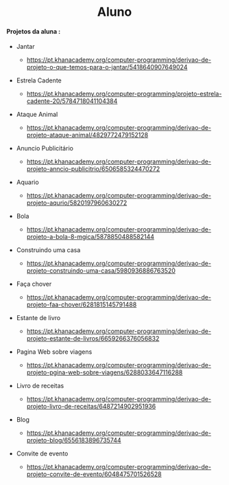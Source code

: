 

<div style="text-align : center" ><h1> Aluno </h1> </div>



#### Projetos da aluna :

* Jantar 
  * https://pt.khanacademy.org/computer-programming/derivao-de-projeto-o-que-temos-para-o-jantar/5418640907649024



* Estrela Cadente
  * https://pt.khanacademy.org/computer-programming/projeto-estrela-cadente-20/5784718041104384



* Ataque Animal 
  * https://pt.khanacademy.org/computer-programming/derivao-de-projeto-ataque-animal/4829772479152128



* Anuncio Publicitário
  * https://pt.khanacademy.org/computer-programming/derivao-de-projeto-anncio-publicitrio/6506585324470272

  

* Aquario 
  * https://pt.khanacademy.org/computer-programming/derivao-de-projeto-aqurio/5820197960630272



* Bola
  *  https://pt.khanacademy.org/computer-programming/derivao-de-projeto-a-bola-8-mgica/5878850488582144



* Construindo uma casa

  *  https://pt.khanacademy.org/computer-programming/derivao-de-projeto-construindo-uma-casa/5980936886763520

  

* Faça chover

  *  https://pt.khanacademy.org/computer-programming/derivao-de-projeto-faa-chover/6281815145791488

  

* Estante de livro

  *  https://pt.khanacademy.org/computer-programming/derivao-de-projeto-estante-de-livros/6659266376056832

  

* Pagina Web sobre viagens

  *  https://pt.khanacademy.org/computer-programming/derivao-de-projeto-pgina-web-sobre-viagens/6288033647116288

  

* Livro de receitas

  * https://pt.khanacademy.org/computer-programming/derivao-de-projeto-livro-de-receitas/6487214902951936

  

* Blog 

  * https://pt.khanacademy.org/computer-programming/derivao-de-projeto-blog/6556183896735744

  

* Convite de evento

  *  https://pt.khanacademy.org/computer-programming/derivao-de-projeto-convite-de-evento/6048475701526528

  
